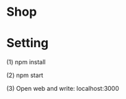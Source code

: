 # Shop
<h1>Setting</h1>
<p>(1) npm install</p>
<p>(2) npm start</p>
<p>(3) Open web and write: localhost:3000</p>
